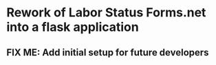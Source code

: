 # Rework of Labor Status Forms.net into a flask application

## FIX ME: Add initial setup for future developers ##